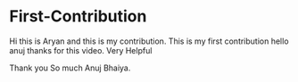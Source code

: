 # First-Contribution
Hi this is Aryan and this is my contribution.
This is my first contribution
hello anuj thanks for this video. Very Helpful

Thank you So much Anuj Bhaiya. 
